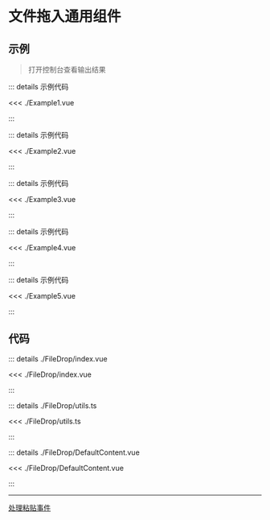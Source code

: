 # 文件拖入通用组件

## 示例

> 打开控制台查看输出结果

<script setup>
import Example1 from './Example1.vue'
import Example2 from './Example2.vue'
import Example3 from './Example3.vue'
import Example4 from './Example4.vue'
import Example5 from './Example5.vue'
</script>

<Example1 />
::: details 示例代码

<<< ./Example1.vue

:::

<Example2 />
::: details 示例代码

<<< ./Example2.vue

:::

<Example3 />
::: details 示例代码

<<< ./Example3.vue

:::

<Example4 />
::: details 示例代码

<<< ./Example4.vue

:::

<Example5 />
::: details 示例代码

<<< ./Example5.vue

:::

## 代码

::: details ./FileDrop/index.vue

<<< ./FileDrop/index.vue

:::

::: details ./FileDrop/utils.ts

<<< ./FileDrop/utils.ts

:::

::: details ./FileDrop/DefaultContent.vue

<<< ./FileDrop/DefaultContent.vue

:::

---

[处理粘贴事件](/ts/utils/paste/)
